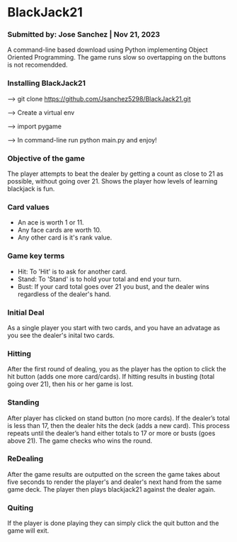 # BlackJack21

### Submitted by: Jose Sanchez | Nov 21, 2023

A command-line based download using Python implementing Object Oriented Programming.
The game runs slow so overtapping on the buttons is not recomendded.

### Installing BlackJack21

--> git clone https://github.com/Jsanchez5298/BlackJack21.git

--> Create a virtual env

--> import pygame

--> In command-line run python main.py and enjoy!


### Objective of the game
The player attempts to beat the dealer by getting a count as close to 21 as possible, without going over 21.
Shows the player how levels of learning blackjack is fun.

### Card values
- An ace is worth 1 or 11. 
- Any face cards are worth 10.
- Any other card is it's rank value.

### Game key terms
- Hit: To 'Hit' is to ask for another card. 
- Stand: To 'Stand' is to hold your total and end your turn.
- Bust: If your card total goes over 21 you bust, and the dealer wins regardless of the dealer's hand.

### Initial Deal
As a single player you start with two cards, and you have an advatage as you see the dealer's inital two cards.

### Hitting
After the first round of dealing, you as the player has the option to click the hit button (adds one more card/cards). If hitting results in busting (total going over 21), then his or her game is lost.

### Standing
After player has clicked on stand button (no more cards). If the dealer’s total is less than 17, then the dealer hits the deck (adds a new card). This process repeats until the dealer’s hand either totals to 17 or more or busts (goes above 21). The game checks who wins the round.

### ReDealing 
After the game results are outputted on the screen the game takes about five seconds to render the player's and dealer's next hand from the same game deck. The player then plays blackjack21 against the dealer again.

### Quiting
If the player is done playing they can simply click the quit button and the game will exit.

